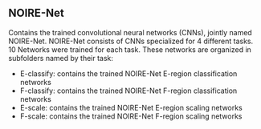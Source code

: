 ## NOIRE-Net
Contains the trained convolutional neural networks (CNNs), jointly named NOIRE-Net. NOIRE-Net consists of CNNs specialized for 4 different tasks. 10 Networks were trained for each task. These networks are organized in subfolders named by their task:
- E-classify: contains the trained NOIRE-Net E-region classification networks
- F-classify: contains the trained NOIRE-Net F-region classification networks
- E-scale: contains the trained NOIRE-Net E-region scaling networks
- F-scale: contains the trained NOIRE-Net F-region scaling networks
